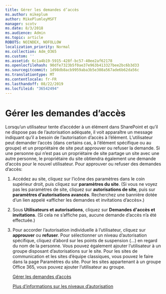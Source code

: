 ```yaml
---
title: Gérer les demandes d’accès
ms.author: mikeplum
author: MikePlumleyMSFT
manager: scotv
ms.date: 8/3/2018
ms.audience: Admin
ms.topic: article
ROBOTS: NOINDEX, NOFOLLOW
localization_priority: Normal
ms.collection: Adm_O365
ms.custom: ''
ms.assetid: 6c1a4b19-5915-428f-bc57-40ee2af62178
ms.openlocfilehash: 90dfe7323b5f0ae37e963b413327bee2bc6b3d33
ms.sourcegitcommit: 1d98db8acb9959aba3b5e308a567ade6b62da56c
ms.translationtype: MT
ms.contentlocale: fr-FR
ms.lasthandoff: 08/22/2019
ms.locfileid: "36542494"
---
```

# <a name="manage-access-requests"></a>Gérer les demandes d’accès

Lorsqu’un utilisateur tente d’accéder à un élément dans SharePoint et qu’il ne dispose pas de l’autorisation adéquate, il voit apparaître un message indiquant qu’il a besoin de l’autorisation d’accès à l’élément. L’utilisateur peut demander l’accès (dans certains cas, à l’élément spécifique ou au groupe) et un propriétaire de site peut approuver ou refuser la demande. Si une personne qui n’est pas un propriétaire de site partage un site avec une autre personne, le propriétaire du site obtiendra également une demande d’accès pour le nouvel utilisateur. Pour approuver ou refuser des demandes d’accès:
  
1. Accédez au site, cliquez sur l’icône des paramètres dans le coin supérieur droit, puis cliquez sur **paramètres du site**. (Si vous ne voyez pas les paramètres de site, cliquez sur **autorisations de site**, puis sur **paramètres d’autorisations avancés**. Recherchez une bannière dotée d’un lien appelé «afficher les demandes et invitations d’accès».)
    
2. Sous **Utilisateurs et autorisations**, cliquez sur **Demandes d'accès et invitations**. (Si cela ne s’affiche pas, aucune demande d’accès n’a été effectuée.)
    
3. Pour accorder l’autorisation individuelle à l’utilisateur, cliquez sur **approuver** ou **refuser**. Pour sélectionner un niveau d’autorisation spécifique, cliquez d’abord sur les points de suspension (...) en regard du nom de la personne. Vous pouvez également ajouter l’utilisateur à un groupe disposant d’autorisations sur le site. Pour les sites de communication et les sites d’équipe classiques, vous pouvez le faire dans la page Paramètres du site. Pour les sites appartenant à un groupe Office 365, vous pouvez ajouter l’utilisateur au groupe.
    
    [Gérer les demandes d’accès](https://go.microsoft.com/fwlink/?linkid=2008747)
    
    [Plus d’informations sur les niveaux d’autorisation](https://go.microsoft.com/fwlink/?linkid=867071)
    

